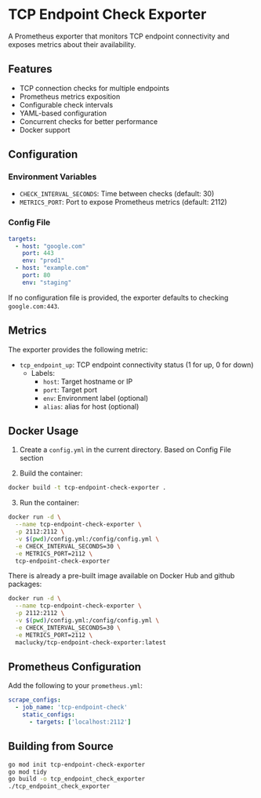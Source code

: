 # TCP Endpoint Check Exporter

A Prometheus exporter that monitors TCP endpoint connectivity and exposes metrics about their availability.

## Features

- TCP connection checks for multiple endpoints
- Prometheus metrics exposition
- Configurable check intervals
- YAML-based configuration
- Concurrent checks for better performance
- Docker support

## Configuration

### Environment Variables

- `CHECK_INTERVAL_SECONDS`: Time between checks (default: 30)
- `METRICS_PORT`: Port to expose Prometheus metrics (default: 2112)

### Config File

```yaml
targets:
  - host: "google.com"
    port: 443
    env: "prod1"
  - host: "example.com"
    port: 80
    env: "staging"
```

If no configuration file is provided, the exporter defaults to checking `google.com:443`.

## Metrics

The exporter provides the following metric:

- `tcp_endpoint_up`: TCP endpoint connectivity status (1 for up, 0 for down)
  - Labels:
    - `host`: Target hostname or IP
    - `port`: Target port
    - `env`: Environment label (optional)
    - `alias`: alias for host (optional)

## Docker Usage
1. Create a `config.yml` in the current directory. Based on Config File section

2. Build the container:
```bash
docker build -t tcp-endpoint-check-exporter .
```

3. Run the container:
```bash
docker run -d \
  --name tcp-endpoint-check-exporter \
  -p 2112:2112 \
  -v $(pwd)/config.yml:/config/config.yml \
  -e CHECK_INTERVAL_SECONDS=30 \
  -e METRICS_PORT=2112 \
  tcp-endpoint-check-exporter
```

There is already a pre-built image available on Docker Hub and github packages:

```bash
docker run -d \
  --name tcp-endpoint-check-exporter \
  -p 2112:2112 \
  -v $(pwd)/config.yml:/config/config.yml \
  -e CHECK_INTERVAL_SECONDS=30 \
  -e METRICS_PORT=2112 \
  maclucky/tcp-endpoint-check-exporter:latest
```

## Prometheus Configuration

Add the following to your `prometheus.yml`:

```yaml
scrape_configs:
  - job_name: 'tcp-endpoint-check'
    static_configs:
      - targets: ['localhost:2112']
```

## Building from Source

```bash
go mod init tcp-endpoint-check-exporter
go mod tidy
go build -o tcp_endpoint_check_exporter
./tcp_endpoint_check_exporter
```

